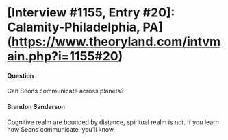 # [Interview #1155, Entry #20]: Calamity-Philadelphia, PA](https://www.theoryland.com/intvmain.php?i=1155#20)

#### Question

Can Seons communicate across planets?

#### Brandon Sanderson

Cognitive realm are bounded by distance, spiritual realm is not. If you learn how Seons communicate, you’ll know.

